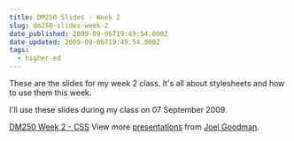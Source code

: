 ```yaml
---
title: DM250 Slides - Week 2
slug: dm250-slides-week-2
date_published: 2009-09-06T19:49:54.000Z
date_updated: 2009-09-06T19:49:54.000Z
tags:
  - higher-ed
---
```


These are the slides for my week 2 class. It's all about stylesheets and how to use them this week.

I'll use these slides during my class on 07 September 2009.

[DM250 Week 2 - CSS](http://www.slideshare.net/joelgoodman/dm250-week-2-css)
View more [presentations](http://www.slideshare.net/) from [Joel Goodman](http://www.slideshare.net/joelgoodman).
